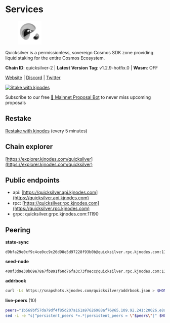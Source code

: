 # Services

<figure><img src="https://raw.githubusercontent.com/kj89/cosmos-images/main/logos/quicksilver.png" alt=""><figcaption></figcaption></figure>

Quicksilver is a permissionless, sovereign Cosmos SDK zone providing liquid staking for the entire Cosmos Ecosystem.

**Chain ID**: quicksilver-2 | **Latest Version Tag**: v1.2.9-hotfix.0 | **Wasm**: OFF

[Website](https://quicksilver.zone) | [Discord](https://discord.gg/quicksilverprotocol) | [Twitter](https://twitter.com/quicksilverzone)

[![Stake with kjnodes](https://i.ibb.co/cr44Q8j/button-stake-with-kjnodes.png)](https://restake.app/quicksilver/quickvaloper1fqfgpwdngmmay6ah7mg9y4k7ayykpzu6l3ht2m)

Subscribe to our free [🤖 Mainnet Proposal Bot](https://t.me/kjnodes_proposal_bot) to never miss upcoming proposals

## Restake

[Restake with kjnodes](https://restake.app/quicksilver/quickvaloper1fqfgpwdngmmay6ah7mg9y4k7ayykpzu6l3ht2m) (every 5 minutes)
## Chain explorer
[https://explorer.kjnodes.com/quicksilver](https://explorer.kjnodes.com/quicksilver)

## Public endpoints

* api: [https://quicksilver.api.kjnodes.com](https://quicksilver.api.kjnodes.com)
* rpc: [https://quicksilver.rpc.kjnodes.com](https://quicksilver.rpc.kjnodes.com)
* grpc: quicksilver.grpc.kjnodes.com:11190

## Peering

**state-sync**

```text
d9bfa29e0cf9c4ce0cc9c26d98e5d97228f93b0b@quicksilver.rpc.kjnodes.com:11156
```

**seed-node**

```text
400f3d9e30b69e78a7fb891f60d76fa3c73f0ecc@quicksilver.rpc.kjnodes.com:11159
```

**addrbook**
```bash
curl -Ls https://snapshots.kjnodes.com/quicksilver/addrbook.json > $HOME/.quicksilverd/config/addrbook.json
```

**live-peers** (10)
```bash
peers="1b569bf57da79df4f85d207a161a97626988af76@65.109.92.241:20026,e8a9be589ae825aa4368c6a00b50b7031d5de58b@65.108.78.107:21609,06230bbaabb6c9c6223275b57d8e10fc609ae7ba@51.89.7.184:26633,ebc272824924ea1a27ea3183dd0b9ba713494f83@195.3.220.136:27026,d9bfa29e0cf9c4ce0cc9c26d98e5d97228f93b0b@65.109.88.38:11156,e1a24aaba30a8ff21e52fed92b96b36156b52e80@51.161.208.88:26656,55a79e1163cf88e531aa2359038982edfd7b1526@176.9.16.233:11656,e64a4e480a2971c339fa06a58293e8e060082ad5@185.16.36.134:26656,c3ec2daba16e457ca5117079f34ff49e99e7572d@65.109.94.221:35656,43b97f492bf47b455b7b275c396b1840f4eb336d@142.132.139.101:26656"
sed -i -e "s|^persistent_peers *=.*|persistent_peers = \"$peers\"|" $HOME/.quicksilverd/config/config.toml
```
